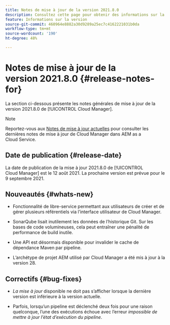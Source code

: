 ```yaml
---
title: Notes de mise à jour de la version 2021.8.0
description: Consultez cette page pour obtenir des informations sur la version 2021.8.0 de Cloud Manager
feature: Informations sur la version
source-git-commit: 460964e8882a30d9289a25ec7c4162221031b0da
workflow-type: tm+mt
source-wordcount: '190'
ht-degree: 48%

---
```


# Notes de mise à jour de la version 2021.8.0 {#release-notes-for}

La section ci-dessous présente les notes générales de mise à jour de la version 2021.8.0 de [!UICONTROL Cloud Manager].

>[!NOTE]
>Reportez-vous aux [Notes de mise à jour actuelles](https://experienceleague.adobe.com/docs/experience-manager-cloud-service/onboarding/getting-access/release-notes-cloud-manager/release-notes-cm-current.html?lang=fr#getting-access) pour consulter les dernières notes de mise à jour de Cloud Manager dans AEM as a Cloud Service.

## Date de publication {#release-date}

La date de publication de la mise à jour 2021.8.0 de [!UICONTROL Cloud Manager] est le 12 août 2021.
La prochaine version est prévue pour le 9 septembre 2021.

## Nouveautés {#whats-new}

* Fonctionnalité de libre-service permettant aux utilisateurs de créer et de gérer plusieurs référentiels via l’interface utilisateur de Cloud Manager.

* SonarQube lisait inutilement les données de l’historique Git. Sur les bases de code volumineuses, cela peut entraîner une pénalité de performance de build inutile.

* Une API est désormais disponible pour invalider le cache de dépendance Maven par pipeline.

* L’archétype de projet AEM utilisé par Cloud Manager a été mis à jour à la version 28.

## Correctifs {#bug-fixes}

* *La mise à jour* disponible ne doit pas s’afficher lorsque la dernière version est inférieure à la version actuelle.

* Parfois, lorsqu’un pipeline est déclenché deux fois pour une raison quelconque, l’une des exécutions échoue avec l’erreur *impossible de mettre à jour l’état d’exécution du pipeline*.
